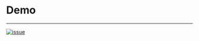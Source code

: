 # Demo
---

[![issue](https://img.shields.io/bitbucket/issues-raw/noobcoder02/Demo)](https://github.com/noobcoder02/Demo/issues)
